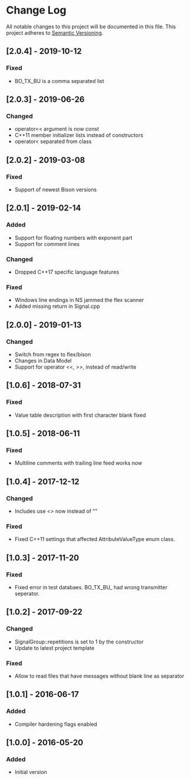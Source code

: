 # Change Log
All notable changes to this project will be documented in this file.
This project adheres to [Semantic Versioning](http://semver.org/).

## [2.0.4] - 2019-10-12
### Fixed
- BO_TX_BU is a comma separated list

## [2.0.3] - 2019-06-26
### Changed
- operator<< argument is now const
- C++11 member initializer lists instead of constructors
- operator< separated from class

## [2.0.2] - 2019-03-08
### Fixed
- Support of newest Bison versions

## [2.0.1] - 2019-02-14
### Added
- Support for floating numbers with exponent part
- Support for comment lines
### Changed
- Dropped C++17 specific language features
### Fixed
- Windows line endings in NS jammed the flex scanner
- Added missing return in Signal.cpp

## [2.0.0] - 2019-01-13
### Changed
- Switch from regex to flex/bison
- Changes in Data Model
- Support for operator <<, >>, instead of read/write

## [1.0.6] - 2018-07-31
### Fixed
- Value table description with first character blank fixed

## [1.0.5] - 2018-06-11
### Fixed
- Multiline comments with trailing line feed works now

## [1.0.4] - 2017-12-12
### Changed
- Includes use <> now instead of ""
### Fixed
- Fixed C++11 settings that affected AttributeValueType enum class.

## [1.0.3] - 2017-11-20
### Fixed
- Fixed error in test databaes. BO_TX_BU_ had wrong transmitter seperator.

## [1.0.2] - 2017-09-22
### Changed
- SignalGroup::repetitions is set to 1 by the constructor
- Update to latest project template
### Fixed
- Allow to read files that have messages without blank line as separator

## [1.0.1] - 2016-06-17
### Added
- Compiler hardening flags enabled

## [1.0.0] - 2016-05-20
### Added
- Initial version
